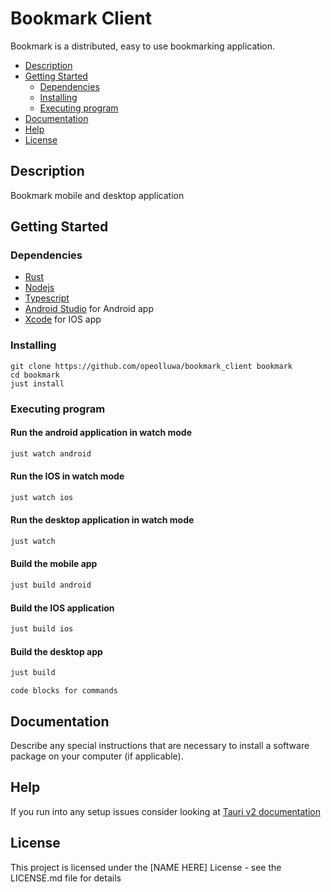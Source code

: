 # Bookmark Client

Bookmark is a distributed, easy to use bookmarking application.

- [Description](#description)
- [Getting Started](#getting-started)
  - [Dependencies](#dependencies)
  - [Installing](#installing)
  - [Executing program](#executing-program)
- [Documentation](#documentation)
- [Help](#help)
- [License](#license)

## Description

Bookmark mobile and desktop application

## Getting Started

### Dependencies

- [Rust](https://rust-lang.org)
- [Nodejs](https://nodejs.org)
- [Typescript](https://www.typescriptlang.org)
- [Android Studio](https://developer.android.com/studio?gad_source=1&gclid=Cj0KCQiA_9u5BhCUARIsABbMSPvpJZzVdOjGyOPL7Fab19qxvad1bH5sU51xk7z0C5qFnT7TNYpXsMwaAvc8EALw_wcB&gclsrc=aw.ds)
  for Android app
- [Xcode](https://developer.apple.com/xcode/) for IOS app

### Installing

```
git clone https://github.com/opeolluwa/bookmark_client bookmark
cd bookmark 
just install
```

### Executing program

#### Run the android application in watch mode

```sh
just watch android
```

#### Run the IOS in watch mode

```sh
just watch ios
```

#### Run the desktop application in watch mode

```sh
just watch
```

#### Build the mobile app

```sh
just build android
```

#### Build the IOS application

```sh
just build ios
```

#### Build the desktop app

```sh
just build
```

```
code blocks for commands
```

## Documentation

Describe any special instructions that are necessary to install a software
package on your computer (if applicable).

## Help

If you run into any setup issues consider looking at
[Tauri v2 documentation](https://v2.tauri.app/)

## License

This project is licensed under the [NAME HERE] License - see the LICENSE.md file
for details
